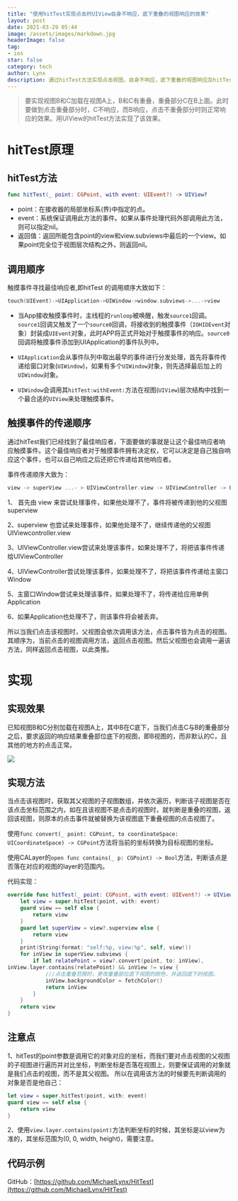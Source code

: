 ```yaml
---
title: "使用hitTest实现点击时UIView自身不响应，底下重叠的视图响应的效果"
layout: post
date: 2021-03-29 05:44
image: /assets/images/markdown.jpg
headerImage: false
tag:
- ios
star: false
category: tech
author: Lynx
description: 通过hitTest方法实现点击视图，自身不响应，底下重叠的视图响应及hitTest原理的介绍。
---
```




> 要实现视图B和C加载在视图A上，B和C有重叠，重叠部分C在B上面。此时要做到点击重叠部分时，C不响应，而B响应，点击不重叠部分时则正常响应的效果。用UIView的hitTest方法实现了该效果。



# hitTest原理

## hitTest方法

```swift
func hitTest(_ point: CGPoint, with event: UIEvent?) -> UIView?
```

- point：在接收器的局部坐标系(界)中指定的点。
- event：系统保证调用此方法的事件。如果从事件处理代码外部调用此方法，则可以指定nil。
- 返回值：返回所能包含point的view和view.subviews中最后的一个view。如果point完全位于视图层次结构之外，则返回nil。



## 调用顺序

触摸事件寻找最佳响应者,即hitTest 的调用顺序大致如下：

```swift
touch(UIEvent)->UIApplication->UIWindow->window.subviews->...->view
```

- 当App接收触摸事件时，主线程的`runloop`被唤醒，触发`source1`回调。`source1`回调又触发了一个`source0`回调，将接收到的触摸事件（`IOHIDEvent`对象）封装成`UIEvent`对象，此时APP将正式开始对于触摸事件的响应。`source0`回调将触摸事件添加到UIApplication的事件队列中。

- `UIApplication`会从事件队列中取出最早的事件进行分发处理，首先将事件传递给窗口对象(`UIWindow`)，如果有多个`UIWindow`对象，则先选择最后加上的`UIWindow`对象。

- `UIWindow`会调用其`hitTest:withEvent:`方法在视图(`UIView`)层次结构中找到一个最合适的`UIView`来处理触摸事件。



## 触摸事件的传递顺序

通过hitTest我们已经找到了最佳响应者，下面要做的事就是让这个最佳响应者响应触摸事件。这个最佳响应者对于触摸事件拥有决定权，它可以决定是自己独自响应这个事件，也可以自己响应之后还把它传递给其他响应者。

事件传递顺序大致为：

```swift
view -> superView ...- > UIViewController.view -> UIViewController -> UIWindow -> UIApplication -> 事件丢弃
```

1、 首先由 view 来尝试处理事件，如果他处理不了，事件将被传递到他的父视图superview

2、superview 也尝试来处理事件，如果他处理不了，继续传递他的父视图
 UIViewcontroller.view

3、UIViewController.view尝试来处理该事件，如果处理不了，将把该事件传递给UIViewController

4、UIViewController尝试处理该事件，如果处理不了，将把该事件传递给主窗口Window

5、主窗口Window尝试来处理该事件，如果处理不了，将传递给应用单例Application

6、如果Application也处理不了，则该事件将会被丢弃。



所以当我们点击该视图时，父视图会依次调用该方法，点击事件皆为点击的视图。其顺序为，当前点击的视图调用方法，返回点击视图。然后父视图也会调用一遍该方法，同样返回点击视图，以此类推。



# 实现

## 实现效果

已知视图B和C分别加载在视图A上，其中B在C底下，当我们点击C与B的重叠部分之后，要求返回的响应结果重叠部位底下的视图，即B视图的，而非默认的C，且其他的地方的点击正常。

![](https://i.niupic.com/images/2021/04/02/9glh.png)

## 实现方法

当点击该视图时，获取其父视图的子视图数组，并依次遍历，判断该子视图是否在该点击坐标范围之内，如在且该视图不是点击的视图时，就判断是重叠的视图，返回该视图，则原本的点击事件就被替换为该视图底下重叠视图的点击视图了。

使用`func convert(_ point: CGPoint, to coordinateSpace: UICoordinateSpace) -> CGPoint`方法将当前的坐标转换为目标视图的坐标。

使用CALayer的`open func contains(_ p: CGPoint) -> Bool`方法，判断该点是否落在对应的视图的layer的范围内。

代码实现：

~~~swift
override func hitTest(_ point: CGPoint, with event: UIEvent?) -> UIView? {
    let view = super.hitTest(point, with: event)
    guard view == self else {
        return view
    }
    guard let superView = view?.superview else {
        return view
    }
    print(String(format: "self:%p, view:%p", self, view!))
    for inView in superView.subviews {
        if let relatePoint = view?.convert(point, to: inView),
inView.layer.contains(relatePoint) && inView != view {
            ///点击重叠范围时，更改重叠部位底下视图的颜色，并返回底下的视图。
            inView.backgroundColor = fetchColor()
            return inView
        }
    }
    return view
}
~~~



## 注意点

1、hitTest的point参数是调用它的对象对应的坐标，而我们要对点击视图的父视图的子视图进行遍历并对比坐标，判断坐标是否落在视图上，则要保证调用的对象就是我们点击的视图，而不是其父视图。
所以在调用该方法的时候要先判断调用的对象是否是他自己：

```swift
let view = super.hitTest(point, with: event)
guard view == self else {
    return view
}

```

2、使用`view.layer.contains(point)`方法判断坐标的时候，其坐标是以view为准的，其坐标范围为(0, 0, width, height)，需要注意。



## 代码示例

GitHub：[https://github.com/MichaelLynx/HitTest](https://github.com/MichaelLynx/HitTest)


